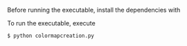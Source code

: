 Before running the executable, install the dependencies with

To run the executable, execute

```
$ python colormapcreation.py
```
